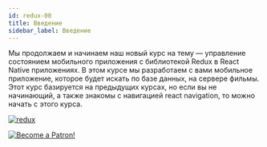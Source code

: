 ```yaml
---
id: redux-00
title: Введение
sidebar_label: Введение
---
```


Мы продолжаем и начинаем наш новый курс на тему — управление состоянием мобильного приложения с библиотекой Redux в React Native приложениях. В этом курсе мы разработаем с вами мобильное приложение, которое будет искать по базе данных, на сервере фильмы. Этот курс базируется на предыдущих курсах, но если вы не начинающий, а также знакомы с навигацией react navigation, то можно начать с этого курса.

[![redux](/img/redux/00.gif)](https://youtu.be/KaKiJrVCUrw)

[![Become a Patron!](/img/logo/patreon.jpg)](https://www.patreon.com/bePatron?u=31769291)

